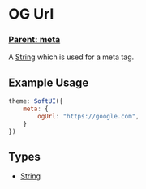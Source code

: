 # OG Url
### **[Parent: meta](/docs/meta/)**

A [String](https://developer.mozilla.org/en-US/docs/Web/JavaScript/Reference/Global_Objects/String) which is used for a meta tag.

## Example Usage
```js
theme: SoftUI({
    meta: {
        ogUrl: "https://google.com",
    }
})
```

## Types
- [String](https://developer.mozilla.org/en-US/docs/Web/JavaScript/Reference/Global_Objects/Boolean)